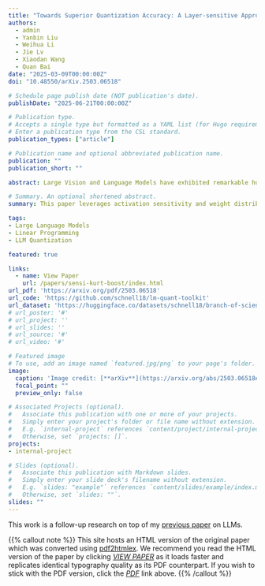 ```yaml
---
title: "Towards Superior Quantization Accuracy: A Layer-sensitive Approach"
authors:
  - admin
  - Yanbin Liu
  - Weihua Li
  - Jie Lv
  - Xiaodan Wang
  - Quan Bai
date: "2025-03-09T00:00:00Z"
doi: "10.48550/arXiv.2503.06518"

# Schedule page publish date (NOT publication's date).
publishDate: "2025-06-21T00:00:00Z"

# Publication type.
# Accepts a single type but formatted as a YAML list (for Hugo requirements).
# Enter a publication type from the CSL standard.
publication_types: ["article"]

# Publication name and optional abbreviated publication name.
publication: ""
publication_short: ""

abstract: Large Vision and Language Models have exhibited remarkable human-like intelligence in tasks such as natural language comprehension, problem-solving, logical reasoning, and knowledge retrieval. However, training and serving these models require substantial computational resources, posing a significant barrier to their widespread application and further research. To mitigate this challenge, various model compression techniques have been developed to reduce computational requirements. Nevertheless, existing methods often employ uniform quantization configurations, failing to account for the varying difficulties across different layers in quantizing large neural network models. This paper tackles this issue by leveraging layer-sensitivity features, such as activation sensitivity and weight distribution Kurtosis, to identify layers that are challenging to quantize accurately and allocate additional memory budget. The proposed methods, named SensiBoost and KurtBoost, respectively, demonstrate notable improvement in quantization accuracy, achieving up to 9% lower perplexity with only a 2% increase in memory budget on LLama models compared to the baseline.

# Summary. An optional shortened abstract.
summary: This paper leverages activation sensitivity and weight distribution Kurtosis to guide bit budget allocation. The proposed SensiBoost and KurtBoost demonstrate notable improvement in quantization accuracy, achieving up to 9% lower perplexity with only a 2% increase in memory budget on LLama models compared to the baseline.

tags:
- Large Language Models
- Linear Programming
- LLM Quantization

featured: true

links:
  - name: View Paper
    url: /papers/sensi-kurt-boost/index.html
url_pdf: 'https://arxiv.org/pdf/2503.06518'
url_code: 'https://github.com/schnell18/lm-quant-toolkit'
url_dataset: 'https://huggingface.co/datasets/schnell18/branch-of-science'
# url_poster: '#'
# url_project: ''
# url_slides: ''
# url_source: '#'
# url_video: '#'

# Featured image
# To use, add an image named `featured.jpg/png` to your page's folder.
image:
  caption: 'Image credit: [**arXiv**](https://arxiv.org/abs/2503.06518#)'
  focal_point: ""
  preview_only: false

# Associated Projects (optional).
#   Associate this publication with one or more of your projects.
#   Simply enter your project's folder or file name without extension.
#   E.g. `internal-project` references `content/project/internal-project/index.md`.
#   Otherwise, set `projects: []`.
projects:
- internal-project

# Slides (optional).
#   Associate this publication with Markdown slides.
#   Simply enter your slide deck's filename without extension.
#   E.g. `slides: "example"` references `content/slides/example/index.md`.
#   Otherwise, set `slides: ""`.
slides: ""
---
```


This work is a follow-up research on top of my [previous
paper](/publication/mxq/) on LLMs.

{{% callout note %}}
This site hosts an HTML version of the original paper which was converted using
[pdf2htmlex](https://pdf2htmlex.github.io/pdf2htmlEX/). We recommend you read
the HTML version of the paper by clicking [_VIEW
PAPER_](/papers/sensi-kurt-boost/index.html) as it loads faster and replicates
identical typography quality as its PDF counterpart. If you wish to stick with
the PDF version, click the [_PDF_](https://arxiv.org/pdf/2503.06518) link
above.
{{% /callout %}}

